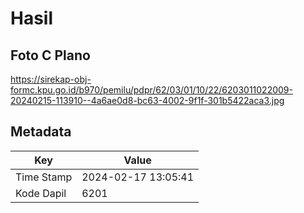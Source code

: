 # Hasil

## Foto C Plano

https://sirekap-obj-formc.kpu.go.id/b970/pemilu/pdpr/62/03/01/10/22/6203011022009-20240215-113910--4a6ae0d8-bc63-4002-9f1f-301b5422aca3.jpg


## Metadata

| Key        | Value               |
| ---------- | ------------------- |
| Time Stamp | 2024-02-17 13:05:41 |
| Kode Dapil | 6201                |



